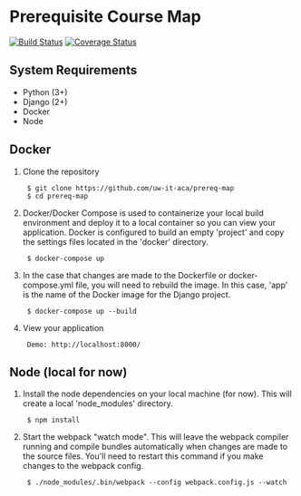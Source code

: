 # Prerequisite Course Map

[![Build Status](https://github.com/uw-it-aca/prereq-map/workflows/tests/badge.svg?branch=master)](https://github.com/uw-it-aca/prereq-map/actions)
[![Coverage Status](https://coveralls.io/repos/github/uw-it-aca/prereq-map/badge.svg?branch=master)](https://coveralls.io/github/uw-it-aca/prereq-map?branch=master)

System Requirements
-------------------
* Python (3+)
* Django (2+)
* Docker
* Node

Docker
------

1. Clone the repository

        $ git clone https://github.com/uw-it-aca/prereq-map
        $ cd prereq-map

2. Docker/Docker Compose is used to containerize your local build environment
    and deploy it to a local container so you can view your application. Docker
    is configured to build an empty 'project' and copy the settings files located
    in the 'docker' directory.

        $ docker-compose up

3. In the case that changes are made to the Dockerfile or docker-compose.yml file,
    you will need to rebuild the image. In this case, 'app' is the name of the
    Docker image for the Django project.

        $ docker-compose up --build

4. View your application

        Demo: http://localhost:8000/

Node (local for now)
------------

1. Install the node dependencies on your local machine (for now). This will create
   a local 'node_modules' directory.

        $ npm install

2. Start the webpack "watch mode". This will leave the webpack compiler running
   and compile bundles automatically when changes are made to the source files.
   You'll need to restart this command if you make changes to the webpack config.

        $ ./node_modules/.bin/webpack --config webpack.config.js --watch

